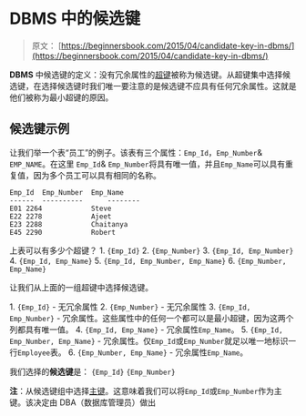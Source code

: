 # DBMS 中的候选键

> 原文： [https://beginnersbook.com/2015/04/candidate-key-in-dbms/](https://beginnersbook.com/2015/04/candidate-key-in-dbms/)

**DBMS** 中候选键的定义：没有冗余属性的[超键](https://beginnersbook.com/2015/04/super-key-in-dbms/)被称为候选键。从超键集中选择候选键，在选择候选键时我们唯一要注意的是候选键不应具有任何冗余属性。这就是他们被称为最小超键的原因。

## 候选键示例

让我们举一个表“员工”的例子。该表有三个属性：`Emp_Id`，`Emp_Number`&amp; `EMP_NAME`。在这里 `Emp_Id`&amp; `Emp_Number`将具有唯一值，并且`Emp_Name`可以具有重复值，因为多个员工可以具有相同的名称。

```
Emp_Id	Emp_Number	Emp_Name
------  ----------      --------
E01	2264	        Steve
E22	2278	        Ajeet
E23	2288	        Chaitanya
E45	2290	        Robert
```

上表可以有多少个超键？
1\. `{Emp_Id}`
2\. `{Emp_Number}`
3\. `{Emp_Id, Emp_Number}`
4\. `{Emp_Id, Emp_Name}`
5\. `{Emp_Id, Emp_Number, Emp_Name}`
6\. `{Emp_Number, Emp_Name}`

让我们从上面的一组超键中选择候选键。

1\. `{Emp_Id}` - 无冗余属性
2\. `{Emp_Number}` - 无冗余属性
3\. `{Emp_Id, Emp_Number}` - 冗余属性。这些属性中的任何一个都可以是最小超键，因为这两个列都具有唯一值。
4\. `{Emp_Id, Emp_Name}` - 冗余属性`Emp_Name`。
5\. `{Emp_Id, Emp_Number, Emp_Name}` - 冗余属性。仅`Emp_Id`或`Emp_Number`就足以唯一地标识一行`Employee`表。
6\. `{Emp_Number, Emp_Name}` - 冗余属性`Emp_Name`。

我们选择的**候选键**是：
`{Emp_Id}`
`{Emp_Number}`

**注**：从候选键组中选择[主键](https://beginnersbook.com/2015/04/primary-key-in-dbms/)。这意味着我们可以将`Emp_Id`或`Emp_Number`作为主键。该决定由 DBA（数据库管理员）做出